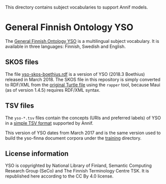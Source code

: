This directory contains subject vocabularies to support Annif models.

# General Finnish Ontology YSO

The [General Finnish Ontology
YSO](https://www.kansalliskirjasto.fi/en/services/expert-services-of-data-description/general-finnish-ontology-yso)
is a multilingual subject vocabulary.  It is available in three languages:
Finnish, Swedish and English.

## SKOS files

The file [yso-skos-boethius.rdf](yso-skos-boethius.rdf) is a version of YSO
(2018.3 Boethius) released in March 2018.  The SKOS file in this repository
is simply converted to RDF/XML from the [original Turtle
file](https://github.com/NatLibFi/Finto-data/tree/master/vocabularies/yso/releases/2018.3.Boethius)
using the `rapper` tool, because Maui (as of version 1.4.5) requires RDF/XML
syntax.

## TSV files

The `yso-*.tsv` files contain the concepts (URIs and preferred labels) of
YSO in a [simple TSV
format](https://github.com/NatLibFi/Annif/wiki/Subject-vocabulary-formats)
supported by Annif.

This version of YSO dates from March 2017 and is the
same version used to build the yso-finna document corpora under the
[training](../training/) directory.

## License information

YSO is copyrighted by National Library of Finland, Semantic Computing
Research Group (SeCo) and The Finnish Terminology Centre TSK. It is
republished here according to the CC By 4.0 license.
